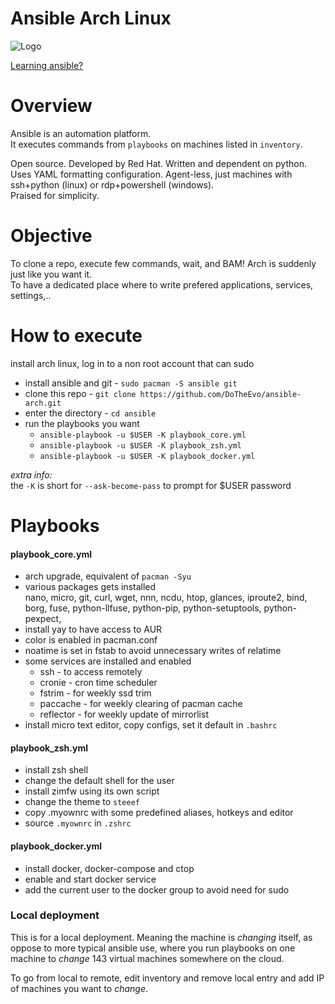 # Ansible Arch Linux

![Logo](https://i.imgur.com/5BJIQHk.png)

[Learning ansible?](https://www.youtube.com/watch?v=goclfp6a2IQ&list=PL2_OBreMn7FqZkvMYt6ATmgC0KAGGJNAN)

# Overview

Ansible is an automation platform.<br>
It executes commands from `playbooks` on machines listed in `inventory`.

Open source. Developed by Red Hat.
Written and dependent on python. Uses YAML formatting configuration.
Agent-less, just machines with ssh+python (linux) or
rdp+powershell (windows).<br>
Praised for simplicity.

# Objective

To clone a repo, execute few commands, wait,
and BAM! Arch is suddenly just like you want it.<br>
To have a dedicated place where to write prefered applications, services, settings,..

# How to execute

install arch linux, log in to a non root account that can sudo

* install ansible and git - `sudo pacman -S ansible git`
* clone this repo - `git clone https://github.com/DoTheEvo/ansible-arch.git`
* enter the directory - `cd ansible`
* run the playbooks you want
    * `ansible-playbook -u $USER -K playbook_core.yml`
    * `ansible-playbook -u $USER -K playbook_zsh.yml`
    * `ansible-playbook -u $USER -K playbook_docker.yml`

*extra info:*<br>
the `-K` is short for `--ask-become-pass` to prompt for $USER password

# Playbooks

#### playbook_core.yml

* arch upgrade, equivalent of `pacman -Syu`
* various packages gets installed<br>
  nano, micro, git, curl, wget, nnn, ncdu, htop, glances, iproute2, bind, borg,
  fuse, python-llfuse, python-pip, python-setuptools, python-pexpect, 
* install yay to have access to AUR
* color is enabled in pacman.conf
* noatime is set in fstab to avoid unnecessary writes of relatime
* some services are installed and enabled
    * ssh - to access remotely
    * cronie - cron time scheduler
    * fstrim - for weekly ssd trim
    * paccache - for weekly clearing of pacman cache
    * reflector - for weekly update of mirrorlist
* install micro text editor, copy configs, set it default in `.bashrc`

#### playbook_zsh.yml

* install zsh shell
* change the default shell for the user
* install zimfw using its own script
* change the theme to `steeef`
* copy .myownrc with some predefined aliases, hotkeys and editor
* source `.myownrc` in `.zshrc`

#### playbook_docker.yml

* install docker, docker-compose and ctop
* enable and start docker service
* add the current user to the docker group to avoid need for sudo


### Local deployment

This is for a local deployment.
Meaning the machine is *changing* itself,
as oppose to more typical ansible use, where you run playbooks on one machine
to *change* 143 virtual machines somewhere on the cloud.

To go from local to remote, edit inventory and remove local entry
and add IP of machines you want to *change*.
